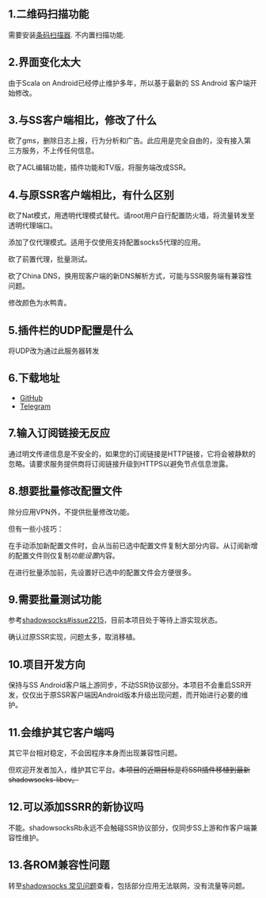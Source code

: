 ## 1.二维码扫描功能

需要安装[条码扫描器](https://play.google.com/store/apps/details?id=com.google.zxing.client.android).
不内置扫描功能.

## 2.界面变化太大

由于Scala on Android已经停止维护多年，所以基于最新的 SS Android 客户端开始修改。

## 3.与SS客户端相比，修改了什么

砍了gms，删除日志上报，行为分析和广告。此应用是完全自由的，没有接入第三方服务，不上传任何信息。

砍了ACL编辑功能，插件功能和TV版，将服务端改成SSR。

## 4.与原SSR客户端相比，有什么区别

砍了Nat模式，用透明代理模式替代。请root用户自行配置防火墙，将流量转发至透明代理端口。

添加了仅代理模式。适用于仅使用支持配置socks5代理的应用。

砍了前置代理，批量测试。

砍了China DNS，换用现客户端的新DNS解析方式，可能与SSR服务端有兼容性问题。

修改颜色为水鸭青。

## 5.插件栏的UDP配置是什么

将UDP改为通过此服务器转发

## 6.下载地址

* [GitHub](https://github.com/shadowsocksRb/shadowsocksRb-android/releases)
* [Telegram](https://t.me/ShadowsocksRb)

## 7.输入订阅链接无反应

通过明文传递信息是不安全的，如果您的订阅链接是HTTP链接，它将会被静默的忽略。请要求服务提供商将订阅链接升级到HTTPS以避免节点信息泄露。

## 8.想要批量修改配置文件

除分应用VPN外，不提供批量修改功能。

但有一些小技巧：

在手动添加新配置文件时，会从当前已选中配置文件复制大部分内容。从订阅新增的配置文件则仅复制*功能设置*内容。

在进行批量添加前，先设置好已选中的配置文件会方便很多。

## 9.需要批量测试功能

参考[shadowsocks#issue2215](https://github.com/shadowsocks/shadowsocks-android/issues/2215)，目前本项目处于等待上游实现状态。

确认过原SSR实现，问题太多，取消移植。

## 10.项目开发方向

保持与SS Android客户端上游同步，不动SSR协议部分。本项目不会重启SSR开发，仅仅出于原SSR客户端因Android版本升级出现问题，而开始进行必要的维护。

## 11.会维护其它客户端吗

其它平台相对稳定，不会因程序本身而出现兼容性问题。

但欢迎开发者加入，维护其它平台。~~本项目的近期目标是将SSR插件移植到最新shadowsocks-libev。~~

## 12.可以添加SSRR的新协议吗

不能。shadowsocksRb永远不会触碰SSR协议部分，仅同步SS上游和作客户端兼容性维护。

## 13.各ROM兼容性问题

转至[shadowsocks 常见问题](https://github.com/shadowsocks/shadowsocks-android/blob/master/.github/faq.md#why-is-my-rom-not-supported)查看，包括部分应用无法联网，没有流量等问题。
